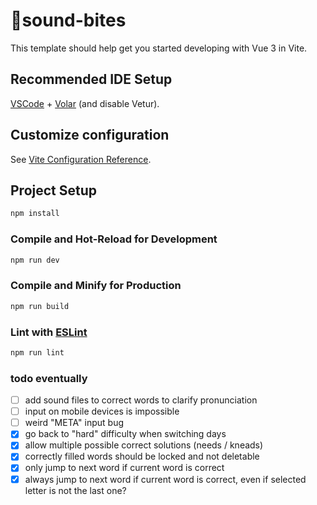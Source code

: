# sound-bites

This template should help get you started developing with Vue 3 in Vite.

## Recommended IDE Setup

[VSCode](https://code.visualstudio.com/) + [Volar](https://marketplace.visualstudio.com/items?itemName=Vue.volar) (and disable Vetur).

## Customize configuration

See [Vite Configuration Reference](https://vitejs.dev/config/).

## Project Setup

```sh
npm install
```

### Compile and Hot-Reload for Development

```sh
npm run dev
```

### Compile and Minify for Production

```sh
npm run build
```

### Lint with [ESLint](https://eslint.org/)

```sh
npm run lint
```

### todo eventually

- [ ] add sound files to correct words to clarify pronunciation
- [ ] input on mobile devices is impossible
- [ ] weird "META" input bug
- [x] go back to "hard" difficulty when switching days
- [x] allow multiple possible correct solutions (needs / kneads)
- [x] correctly filled words should be locked and not deletable
- [x] only jump to next word if current word is correct
- [x] always jump to next word if current word is correct, even if selected letter is not the last one?
